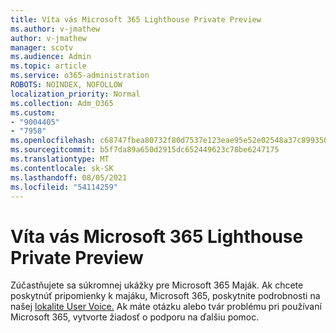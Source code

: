 ```yaml
---
title: Víta vás Microsoft 365 Lighthouse Private Preview
ms.author: v-jmathew
author: v-jmathew
manager: scotv
ms.audience: Admin
ms.topic: article
ms.service: o365-administration
ROBOTS: NOINDEX, NOFOLLOW
localization_priority: Normal
ms.collection: Adm_O365
ms.custom:
- "9004405"
- "7958"
ms.openlocfilehash: c68747fbea80732f80d7537e123eae95e52e02548a37c899350a5d1f9f5cd53d
ms.sourcegitcommit: b5f7da89a650d2915dc652449623c78be6247175
ms.translationtype: MT
ms.contentlocale: sk-SK
ms.lasthandoff: 08/05/2021
ms.locfileid: "54114259"
---
```

# <a name="welcome-to-the-microsoft-365-lighthouse-private-preview"></a>Víta vás Microsoft 365 Lighthouse Private Preview

Zúčastňujete sa súkromnej ukážky pre Microsoft 365 Maják. Ak chcete poskytnúť pripomienky k majáku, Microsoft 365, poskytnite podrobnosti na našej [lokalite User Voice.](https://aka.ms/M365Lighthouseuservoice) Ak máte otázku alebo tvár problému pri používaní Microsoft 365, vytvorte žiadosť o podporu na ďalšiu pomoc.
